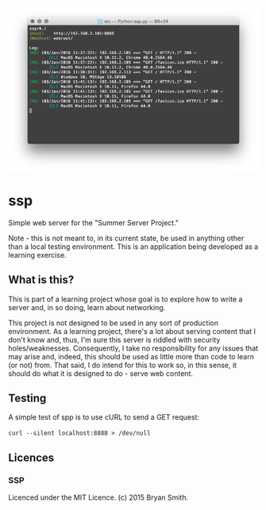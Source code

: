 ![Screenshot of ssp](docs/img/ssp_screenshot.png)

# ssp
Simple web server for the "Summer Server Project."

Note - this is not meant to, in its current state, be used in anything other than a local testing environment. This is an application being developed as a learning exercise.

## What is this?
This is part of a learning project whose goal is to explore how to write a server and, in so doing, learn about networking.

This project is not designed to be used in any sort of production environment. As a learning project, there's a lot about serving content that I don't know and, thus, I'm sure this server is riddled with security holes/weaknesses. Consequently, I take no responsibility for any issues that may arise and, indeed, this should be used as little more than code to learn (or not) from. That said, I do intend for this to work so, in this sense, it should do what it is designed to do - serve web content.

## Testing
A simple test of spp is to use cURL to send a GET request:

```curl --silent localhost:8888 > /dev/null```


## Licences

### SSP
Licenced under the MIT Licence. (c) 2015 Bryan Smith.
